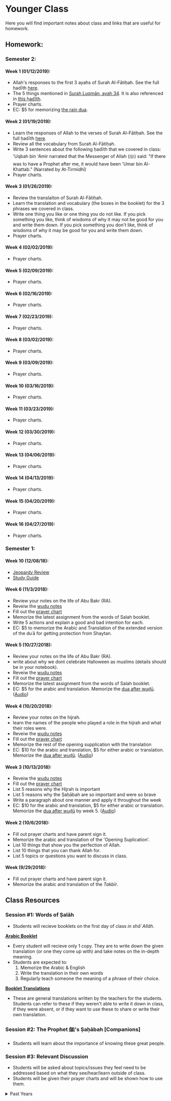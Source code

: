 # Younger Class

Here you will find important notes about class and links that are useful for homework. 

## Homework:

### Semester 2:

#### Week 1 (01/12/2019):
- Allah's responses to the first 3 ayahs of Surah Al-Fātiḥah. See the full ḥadīth [here](https://sunnah.com/muslim/4/41).
- The 5 things mentioned in [Surah Luqmān, ayah 34](https://quran.com/31/34). It is also referenced in [this ḥadīth](https://sunnah.com/muslim/1/5).
- Prayer charts.
- EC: $5 for memorizing [the rain dua](https://docs.google.com/document/d/17B5wBu6oEOLeBNEPYrKTWAYq-He2YgcQP3ajQvUXZQQ/edit?usp=sharing). 

#### Week 2 (01/19/2019):
- Learn the responses of Allah to the verses of Surah Al-Fātiḥah. See the full ḥadīth [here](https://sunnah.com/muslim/4/41).
- Review all the vocabulary from Surah Al-Fātiḥah.
- Write 3 sentences about the following ḥadīth that we covered in class:
'Uqbah bin 'Amir narrated that the Messenger of Allah (ﷺ) said: "If there was to have a Prophet after me, it would have been 'Umar bin Al-Khattab." (Narrated by At-Tirmidhī)
- Prayer charts.

#### Week 3 (01/26/2019):
- Review the translaiton of Surah Al-Fātiḥah.
- Learn the translation and vocabulary (the boxes in the booklet) for the 3 phrases we covered in class.
- Write one thing you like or one thing you do not like. If you pick something you like, think of wisdoms of why it may not be good for you and write them down. If you pick something you don't like, think of wisdoms of why it may be good for you and write them down.
- Prayer charts.

#### Week 4 (02/02/2019):
- Prayer charts.

#### Week 5 (02/09/2019):
- Prayer charts.

#### Week 6 (02/16/2019):
- Prayer charts.

#### Week 7 (02/23/2019):
- Prayer charts.

#### Week 8 (03/02/2019):
- Prayer charts.

#### Week 9 (03/09/2019):
- Prayer charts.

#### Week 10 (03/16/2019):
- Prayer charts.

#### Week 11 (03/23/2019):
- Prayer charts.

#### Week 12 (03/30/2019):
- Prayer charts.

#### Week 13 (04/06/2019):
- Prayer charts.

#### Week 14 (04/13/2019):
- Prayer charts.

#### Week 15 (04/20/2019):
- Prayer charts.

#### Week 16 (04/27/2019):
- Prayer charts.


### Semester 1:

#### Week 10 (12/08/18):

- [Jeopardy Review](https://jeopardylabs.com/play/2018-12-08-28)
- [Study Guide](https://docs.google.com/document/d/1qTdrLJ6UMS9EkOL2ndv85scd2urFYvxcHifSBuYxklA/edit?usp=drivesdk)

#### Week 6 (11/3/2018):
- Review your notes on the life of Abu Bakr (RA).
- Reveiw the <a href="https://docs.google.com/document/d/1bWnaKHG5bXyImEvSFsYfvqCe73GWify1qguiXNCekpo/edit?usp=sharing">wudu notes</a>
- Fill out the [prayer chart](https://docs.google.com/document/d/10r8J-O0p6TzG5Q4ko5ecl6XaQtnzPT-dc2YyPzZ4t1U/edit?usp=sharing)
- Memorize the latest assignment from the words of Salah booklet.
- Write 5 actions and explain a good and bad intention for each.
- EC: $5 to memorize the Arabic and Translation of the extended version of the duʿā for getting protection from Shaytan.

#### Week 5 (10/27/2018):
- Review your notes on the life of Abu Bakr (RA).
- write about why we dont celebrate Halloween as muslims (details should be in your notebook).
- Reveiw the <a href="https://docs.google.com/document/d/1bWnaKHG5bXyImEvSFsYfvqCe73GWify1qguiXNCekpo/edit?usp=sharing">wudu notes</a>
- Fill out the [prayer chart](https://docs.google.com/document/d/10r8J-O0p6TzG5Q4ko5ecl6XaQtnzPT-dc2YyPzZ4t1U/edit?usp=sharing)
- Memorize the latest assignment from the words of Salah booklet.
- EC: $5 for the arabic and translation. Memorize the [dua after wuḍū](https://docs.google.com/document/d/1rl5ztcgLuxEOu7acfsDvjeTYhkJMpxa3IrLzL--uZR8/edit?usp=sharing). ([Audio](https://drive.google.com/file/d/1bHs9zzh8nkby7zDOacGFLmWBlGyE9moR/view?usp=sharing))

#### Week 4 (10/20/2018):
- Review your notes on the hijrah.
- learn the names of the people who played a role in the hijrah and what their roles were.
- Reveiw the <a href="https://docs.google.com/document/d/1bWnaKHG5bXyImEvSFsYfvqCe73GWify1qguiXNCekpo/edit?usp=sharing">wudu notes</a>
- Fill out the [prayer chart](https://docs.google.com/document/d/10r8J-O0p6TzG5Q4ko5ecl6XaQtnzPT-dc2YyPzZ4t1U/edit?usp=sharing)
- Memorize the rest of the opening supplication with the translation
- EC: $10 for the arabic and translation, $5 for either arabic or translation. Memorize the [dua after wuḍū](https://docs.google.com/document/d/1rl5ztcgLuxEOu7acfsDvjeTYhkJMpxa3IrLzL--uZR8/edit?usp=sharing). ([Audio](https://drive.google.com/file/d/1bHs9zzh8nkby7zDOacGFLmWBlGyE9moR/view?usp=sharing))

#### Week 3 (10/13/2018):
- Reveiw the <a href="isocia.github.io/Younger Class/Wuḍūʾ Notes.md">wudu notes</a>
- Fill out the [prayer chart](https://docs.google.com/document/d/10r8J-O0p6TzG5Q4ko5ecl6XaQtnzPT-dc2YyPzZ4t1U/edit?usp=sharing)
- List 5 reasons why the Hijrah is important
- List 5 reasons why the Ṣaḥābah are so important and were so brave
- Write a paragraph about one manner and apply it throughout the week
- EC: $10 for the arabic and translation, $5 for either arabic or translation. Memorize the [dua after wuḍū](https://docs.google.com/document/d/1rl5ztcgLuxEOu7acfsDvjeTYhkJMpxa3IrLzL--uZR8/edit?usp=sharing) by week 5. ([Audio](https://drive.google.com/file/d/1bHs9zzh8nkby7zDOacGFLmWBlGyE9moR/view?usp=sharing))

#### Week 2 (10/6/2018):
- Fill out prayer charts and have parent sign it.
- Memorize the arabic and translation of the 'Opening Suplication'.
- List 10 things that show you the perfection of Allah.
- List 10 things that you can thank Allah for.
- List 5 topics or questions you want to discuss in class.


#### Week  (9/29/2018):
- Fill out prayer charts and have parent sign it.
- Memorize the arabic and translation of the <i>Takbīr</i>.




## Class Resources

### Session #1: Words of Ṣalāh
- Students will recieve booklets on the first day of class *in shāʾ Allāh*.

[**Arabic Booklet**](https://docs.google.com/document/d/1ytobjRGs8uK-O9xW1yqGiOJsly1gxuhGZsSK0El91KU/edit?usp=sharing)

- Every student will recieve only 1 copy. They are to write down the given translation (or one they come up with) and take notes on the in-depth meaning.
- Students are expected to:
	1. Memorize the Arabic & English
	2. Write the translation in their own words
	3. Regularly teach someone the meaning of a phrase of their choice.
    
[**Booklet Translations**](https://docs.google.com/document/d/1ysXfgmkbDl2Qxi-9qAF0cWtt8Ucs8E9AveciSaWdFxs/edit?usp=sharing)

- These are general translations written by the teachers for the students. Students can refer to these if they weren't able to write it down in class, if they were absent, or if they want to use these to share or write their own translation.

### Session #2: The Prophet ﷺ's Ṣaḥābah [Companions]
- Students will learn about the importance of knowing these great people.

### Session #3: Relevant Discussion
- Students will be asked about topics/issues they feel need to be addressed based on what they see/hear/learn outside of class.
- Students will be given their prayer charts and will be shown how to use them.

<details><summary>Past Years</summary>
    <a href="https://isocia.github.io/Younger%20Class/2017-2018/2017-2018">2017-2018</a>
</details>
